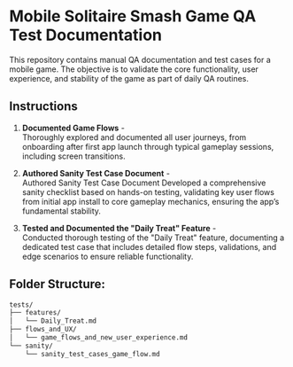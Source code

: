 # Mobile Solitaire Smash Game QA Test Documentation

This repository contains manual QA documentation and test cases for a mobile game. The objective is to validate the core functionality, user experience, and stability of the game as part of daily QA routines.

## Instructions

1. **Documented Game Flows** -  
Thoroughly explored and documented all user journeys, from onboarding after first app launch through typical gameplay sessions, including screen transitions.

2. **Authored Sanity Test Case Document** -  
Authored Sanity Test Case Document Developed a comprehensive sanity checklist based on hands-on testing, validating key user flows from initial app install to core gameplay mechanics, ensuring the app’s fundamental stability.

3. **Tested and Documented the "Daily Treat" Feature** -  
Conducted thorough testing of the "Daily Treat" feature, documenting a dedicated test case that includes detailed flow steps, validations, and edge scenarios to ensure reliable functionality.

## Folder Structure:
```bash
tests/
├── features/
│   └── Daily_Treat.md
├── flows_and_UX/
│   └── game_flows_and_new_user_experience.md
└── sanity/
    └── sanity_test_cases_game_flow.md
```

